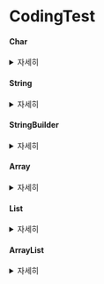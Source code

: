 # CodingTest

#### Char
<details>
  <summary>자세히</summary>

  1. Character.isUpperCase(char) : char이 대문자 여부 확인
  2. Character.isLowerCase(char) : char이 소문자 여부 확인
  3. Character.toUpperCase(char) : char의 대문자 반환
  4. Character.toLowerCase(char) : char의 소문자 반환
</details>

#### String
<details>
  <summary>자세히</summary>
  <span><b> 문자열 + int = 문자열</b></span>

  
  
  1. replaceAll(): 두 번째 매개변수로 정규 표현식과 일치하는 모든 패턴을 대체.
  2. replace(): 첫 번째 발견된 문자열만을 대체
  3. toLowerCase() : 소문자로 변환
  4. toUpperCase() : 대문자로 변환
  5. concat(String) : 문자열 합치기
  6. contains(String) : 포함하는지 여부 확인
  7. substring(int) : 해당 인덱스부터 끝까지 자르기
  8. charAt() :문자열에서 특정 위치에 있는 문자를 반환
  9. split() : 문자열을 특정 구분자를 기준으로 나누어 배열로 반환
  10. endsWith(string) : 문자열이 특정한 접미사로 끝나는지 여부 확인
  11. startsWith(string) : 문자열이 특정한 접두사로 시작하는지 여부 확인
</details>

#### StringBuilder
<details>
  <summary>자세히</summary>

  1. append(String) : 추가
  2. repeat(int) :현재 내용을 지정된 횟수만큼 반복하여 추가 -> string에서 사용 가능

</details>


#### Array
<details>
  <summary>자세히</summary>
  
  1. Arrays.copyOfRange([],int, int) : 범위를 지정해서 일부 요소만을 복사
  2. Arrays.copyOf([],int) : 처음부터 int까지를 복사
  3. System.arraycopy(Object src, int srcPos, Object dest, int destPos, int length) : 배열의 일부 또는 전체 요소를 다른 배열로 복사
       src: 복사할 배열(소스 배열)
       srcPos: 소스 배열에서 복사를 시작할 인덱스
       dest: 복사된 요소가 들어갈 대상 배열(목적지 배열)
       destPos: 대상 배열에서 복사를 시작할 인덱스
       length: 복사할 요소의 개수  

  
</details>

#### List
<details>
  <summary>자세히</summary>

  1. size() : List의 크기를 반환한다.
  2. indexOf(object) : List의 원소중 Object의 원소의 index를 반환
    
</details>


#### ArrayList
<details>
  <summary>자세히</summary>

  1. add() : 추가
  2. get(int) : 해당 index를 반환
  3. size() : ArrayList 크기 반환
  4. remove(int) : 
  
</details>
